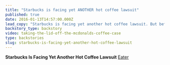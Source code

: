 ```yaml
---
title: "Starbucks is facing yet ANOTHER hot coffee lawsuit"
published: true
date: 2016-01-13T14:57:00.000Z
lead_copy: "Starbucks is facing yet another hot coffee lawsuit. But before you roll your eyes at the thought of people suing for their own clumsiness, watch our report on the infamous McDonalds hot coffee case."
backstory_type: backstory
video: taking-the-lid-off-the-mcdonalds-coffee-case
type: backstories
slug: starbucks-is-facing-yet-another-hot-coffee-lawsuit
---
```


**Starbucks Is Facing Yet Another Hot Coffee Lawsuit**
[Eater](http://www.eater.com/2016/1/11/10749158/starbucks-hot-coffee-lawsuit-florida)

